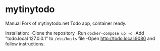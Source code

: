 # mytinytodo
Manual Fork of mytinytodo.net Todo app, container ready.

Installation:
-Clone the repository
-Run `docker-compose up -d`
-Add "todo.local 127.0.0.1" to `/etc/hosts` file
-Open http://todo.local:9080 and follow instructions.
